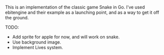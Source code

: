 This is an implementation of the classic game Snake in Go.
I've used ebitengine and their example as a launching point,
and as a way to get it off the ground. 

TODO: 
- Add sprite for apple for now, and will work on snake.
- Use background image.
- Implement Lives system. 
